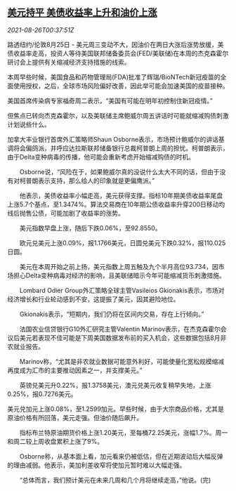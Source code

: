 <!--1629939662000-->
[美元持平 美债收益率上升和油价上涨](https://cn.reuters.com/article/global-forex-0825-wedn-idCNKBS2FR013)
------

<div><i>2021-08-26T00:37:51Z</i></div><p>路透纽约/伦敦8月25日 - 美元周三变动不大，因油价在两日大涨后涨势放缓，美债收益率走高，投资人等待美国联邦储备委员会(FED/美联储)在本周的杰克森霍尔研讨会上提供有关缩减经济支持措施的线索。</p><p>本周早些时候，美国食品和药物管理局(FDA)批准了辉瑞/BioNTech新冠疫苗的全面使用授权，之后，全球市场风险偏好改善，因此举可能会加速美国的疫苗接种。</p><p>美国首席传染病专家福奇周二表示，“美国有可能在明年初控制住新冠疫情。”</p><p>但焦点已转向杰克森霍尔，以及美联储主席鲍威尔周五讲话时可能就缩减购债刺激计划说些什么。</p><p>加拿大丰业银行首席外汇策略师Shaun Osborne表示，市场预计鲍威尔的讲话基调将会偏鸽派，并呼应达拉斯联邦储备银行总裁柯普朗上周的担忧。柯普朗表示，由于Delta变种病毒的传播，他可能会重新考虑开始缩减购债的时机。</p><p>　　Osborne说，“风险在于，如果鲍威尔真的没说什么太大不同的话，但由于没有对柯普朗表示支持，那么给人的印象就是更偏鹰派。”</p><p>　　他表示，美债收益率小幅走高，美元获得支撑。指标10年期美债收益率尾盘上涨5.7个基点，至1.3474%。算法交易商在10年期公债收益率升穿200日移动均线后抛售公债，可能加剧了收益率的涨势。</p><p>　　美元指数早盘上涨，随后下跌0.06%，至92.8550。</p><p>　　欧元兑美元上涨0.09%，报1.1766美元，日圆兑美元下跌0.32%，报110.025日圆。</p><p>　　美元在本周开始之前上扬，美元指数上周五触及九个半月高位93.734，因市场担心Delta变种病毒对经济的影响，且美联储暗示今年可能缩减货币刺激措施。</p><p>　　Lombard Odier Group外汇策略全球主管Vasileios Gkionakis表示，市场对经济增长和行业轮动感到不安，这提振了美元，因其避险地位。</p><p>　　Gkionakis表示，“短期内，我们仍将在区间内交易，存在上行倾向。”</p><p>　　法国农业信贷银行G10外汇研究主管Valentin Marinov表示，在杰克森霍尔会议后美元若表现不佳可能是下周美国数据发布前的买入机会，这些数据包括8月非农就业报告。</p><p>　　Marinov称，“尤其是非农就业数据可能意外利好，可能使量化宽松规模缩减再度成为汇市的主要推动因素之一，并支撑美元。”</p><p>　　英镑兑美元升0.22%，报1.3758美元，澳元兑美元收复稍早失地，上涨0.25%，报0.7276美元。</p><p>美元兑加元上涨0.08%，至1.2599加元。早些时候，由于大宗商品价格，尤其是原油价格有所回落，美元走强。但油价随后飙升。</p><p>　　指标布兰特原油期货价格上涨1.20美元，至每桶72.25美元，涨幅1.7%。周一和周二较上周收盘累积上涨了9%。</p><p>　　Osborne称，从基本面上看，加元看来仍被低估，但在近期波动后大幅反弹的理由减弱。他表示，美加利差收窄将使加元暂时难以大幅走强。</p><p>　　“总体而言，我们预计美元在未来几周和几个月将继续走高，”他说。(完)</p>
